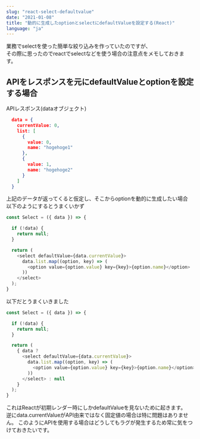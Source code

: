 ```yaml
---
slug: "react-select-defaultvalue"
date: "2021-01-08"
title: "動的に生成したoptionとselectにdefaultValueを設定する(React)"
language: "ja"
---
```


業務でselectを使った簡単な絞り込みを作っていたのですが、  
その際に思ったのでreactでselectなどを使う場合の注意点をメモしておきます。

## APIをレスポンスを元にdefaultValueとoptionを設定する場合
APIレスポンス(dataオブジェクト)  
```json
  data = {
    currentValue: 0, 
    list: [
      { 
        value: 0, 
        name: "hogehoge1"
      },
      {
        value: 1,
        name: "hogehoge2"
      }
    ]
  }
```  

上記のデータが返ってくると仮定し、そこからoptionを動的に生成したい場合   
以下のようにするとうまくいかず  

```javascript
const Select = ({ data }) => {

  if (!data) {
    return null;
  }

  return (
    <select defaultValue={data.currentValue}>
      data.list.map((option, key) => (
        <option value={option.value} key={key}>{option.name}</option>
      ))
    </select>
  );
}
```  

以下だとうまくいきました  

```javascript
const Select = ({ data }) => {

  if (!data) {
    return null;
  }

  return (
    { data ?
      <select defaultValue={data.currentValue}>
        data.list.map((option, key) => (
          <option value={option.value} key={key}>{option.name}</option>
        ))
      </select> : null
    }
  );
}
```  

これはReactが初期レンダー時にしかdefaultValueを見ないために起きます。  
逆にdata.currentValueがAPI由来ではなく固定値の場合は特に問題はありません。
このようにAPIを使用する場合はどうしてもラグが発生するため常に気をつけておきたいです。  